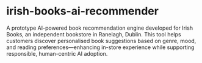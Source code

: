 # irish-books-ai-recommender
A prototype AI-powered book recommendation engine developed for Irish Books, an independent bookstore in Ranelagh, Dublin. This tool helps customers discover personalised book suggestions based on genre, mood, and reading preferences—enhancing in-store experience while supporting responsible, human-centric AI adoption.
